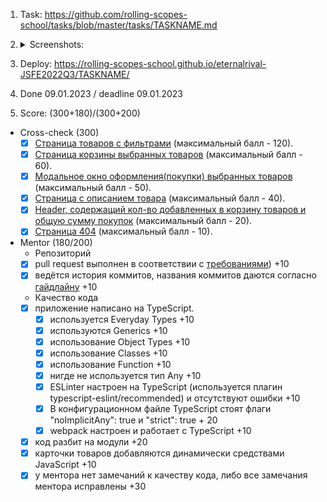 1. Task: https://github.com/rolling-scopes-school/tasks/blob/master/tasks/TASKNAME.md

2. <details><summary>Screenshots:</summary><img src='https://static-cdn.jtvnw.net/emoticons/v2/emotesv2_a52e4ba04c0446058ea9fbb0f7925436/default/light/4.0'></details>

3. Deploy: https://rolling-scopes-school.github.io/eternalrival-JSFE2022Q3/TASKNAME/

4. Done 09.01.2023 / deadline 09.01.2023

5. Score: (300+180)/(300+200)

- Cross-check (300)
  - [x] [Страница товаров с фильтрами](https://github.com/rolling-scopes-school/tasks/blob/master/tasks/online-store-team/modules/store-page.md) (максимальный балл - 120).
  - [x] [Страница корзины выбранных товаров](https://github.com/rolling-scopes-school/tasks/blob/master/tasks/online-store-team/modules/cart-page.md) (максимальный балл - 60).
  - [x] [Модальное окно оформления(покупки) выбранных товаров](https://github.com/rolling-scopes-school/tasks/blob/master/tasks/online-store-team/modules/purchase-modal.md) (максимальный балл - 50).
  - [x] [Страница с описанием товара](https://github.com/rolling-scopes-school/tasks/blob/master/tasks/online-store-team/modules/product-details-page.md) (максимальный балл - 40).
  - [x] [Header, содержащий кол-во добавленных в корзину товаров и общую сумму покупок](https://github.com/rolling-scopes-school/tasks/blob/master/tasks/online-store-team/modules/header-module.md) (максимальный балл - 20).
  - [x] [Страница 404](https://github.com/rolling-scopes-school/tasks/blob/master/tasks/online-store-team/modules/404-page.md) (максимальный балл - 10).

- Mentor (180/200)
  - Репозиторий
  - [x] pull request выполнен в соответствии с [требованиями](https://docs.rs.school/#/pull-request-review-process?id=Требования-к-pull-request-pr)) +10
  - [x] ведётся история коммитов, названия коммитов даются согласно [гайдлайну](https://docs.rs.school/#/git-convention) +10
  - Качество кода
  - [x] приложение написано на TypeScript.
    - [x] используется Everyday Types +10
    - [x] используются Generics +10
    - [x] использование Object Types +10
    - [x] использование Classes +10
    - [x] использование Function +10
    - [x] нигде не используется тип Any +10
    - [x] ESLinter настроен на TypeScript (используется плагин typescript-eslint/recommended) и отсутствуют ошибки +10
    - [x] В конфигурационном файле TypeScript стоят флаги "noImplicitAny": true и "strict": true + 20
    - [x] webpack настроен и работает с TypeScript +10
  - [x] код разбит на модули +20
  - [x] карточки товаров добавляются динамически средствами JavaScript +10
  - [x] у ментора нет замечаний к качеству кода, либо все замечания ментора исправлены +30
